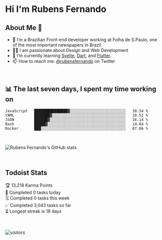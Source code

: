 # Hi I'm Rubens Fernando

## About Me 🚀

- 🌱 I’m a Brazilian Front-end developer working at Folha de S.Paulo, one of the most important newspapers in Brazil
- 👨‍💻 I am passionate about Design and Web Development
- 📖 I’m currently learning [Svelte](https://svelte.dev/), [Dart](https://dart.dev/), and [Flutter](https://flutter.dev/).
- 📫 How to reach me: [@rubensfernando](https://twitter.com/rubensfernando) on Twitter

<br />

## 📊 The last seven days, I spent my time working on

<!--START_SECTION:waka-->
```text
JavaScript   ███████████████▓░░░░░░░░░░░░░░░░░░░░░░░░░   38.54 % 
YAML         ███████▓░░░░░░░░░░░░░░░░░░░░░░░░░░░░░░░░░   18.52 % 
JSON         ██████▓░░░░░░░░░░░░░░░░░░░░░░░░░░░░░░░░░░   16.14 % 
Bash         █████▓░░░░░░░░░░░░░░░░░░░░░░░░░░░░░░░░░░░   14.04 % 
Docker       ███░░░░░░░░░░░░░░░░░░░░░░░░░░░░░░░░░░░░░░   07.66 % 
```
<!--END_SECTION:waka-->

<br />

![Rubens Fernando's GitHub stats](https://github-readme-stats.vercel.app/api?username=rubensfernando&show_icons=true&hide_border=true)

<br />

## Todoist Stats

<!-- TODO-IST:START -->
🏆  13,218 Karma Points           
🌸  Completed 0 tasks today           
🗓  Completed 0 tasks this week           
✅  Completed 3,043 tasks so far           
⏳  Longest streak is 18 days
<!-- TODO-IST:END -->

<br>

![visitors](https://visitor-badge.laobi.icu/badge?page_id=rubensfernando.rubensfernando)
